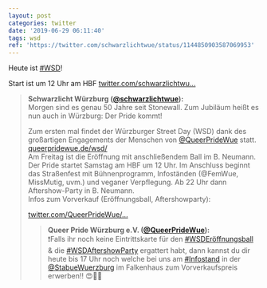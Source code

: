 ```yaml
---
layout: post
categories: twitter
date: '2019-06-29 06:11:40'
tags: wsd
ref: 'https://twitter.com/schwarzlichtwue/status/1144850903587069953'
---
```

Heute ist [#WSD](/t/wsd)!

Start ist um 12 Uhr am HBF [twitter.com/schwarzlichtwu…](https://twitter.com/schwarzlichtwue/status/1143935071818321921)
> <b>Schwarzlicht Würzburg ([@schwarzlichtwue](https://twitter.com/schwarzlichtwue)):</b>  
>Morgen sind es genau 50 Jahre seit Stonewall. Zum Jubiläum heißt es nun auch in Würzburg: Der Pride kommt!  
>  
>Zum ersten mal findet der Würzburger Street Day (WSD) dank des großartigen Engagements der Menschen von [@QueerPrideWue](https://twitter.com/QueerPrideWue) statt. [queerpridewue.de/wsd/](http://queerpridewue.de/wsd/)  
>Am Freitag ist die Eröffnung mit anschließendem Ball im B. Neumann. Der Pride startet Samstag am HBF um 12 Uhr. Im Anschluss beginnt das Straßenfest mit Bühnenprogramm, Infoständen (@FemWue, MissMutig, uvm.) und veganer Verpflegung. Ab 22 Uhr dann Aftershow-Party in B. Neumann.  
>Infos zum Vorverkauf (Eröffnungsball, Aftershowparty):  
>  
>[twitter.com/QueerPrideWue/…](https://twitter.com/QueerPrideWue/status/1144197322370420736?s=19)  
>> <b>Queer Pride Würzburg e.V. ([@QueerPrideWue](https://twitter.com/QueerPrideWue)):</b>    
>>❗Falls ihr noch keine Eintrittskarte für den [#WSDEröffnungsball](/t/wsderöffnungsball) &amp; die [#WSDAftershowParty](/t/wsdaftershowparty) ergattert habt, dann kannst du dir heute bis 17 Uhr noch welche bei uns am [#Infostand](/t/infostand) in der [@StabueWuerzburg](https://twitter.com/StabueWuerzburg)  im Falkenhaus zum Vorverkaufspreis erwerben!! 😍🏳‍🌈     
>  
>  

